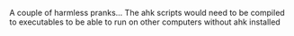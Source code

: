 A couple of harmless pranks...
The ahk scripts would need to be compiled to executables to be able to run on other computers without ahk installed
